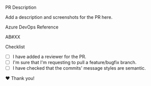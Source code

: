 PR Description

Add a description and screenshots for the PR here.

Azure DevOps Reference

AB#XX

Checklist
- [ ] I have added a reviewer for the PR.
- [ ] I'm sure that I'm requesting to pull a feature/bugfix branch.
- [ ] I have checked that the commits' message styles are semantic.

❤️ Thank you!